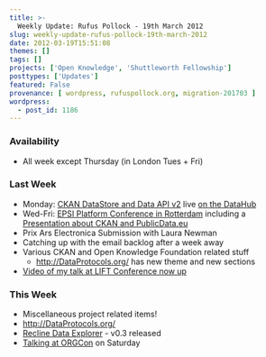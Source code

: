 ```yaml
---
title: >-
  Weekly Update: Rufus Pollock - 19th March 2012
slug: weekly-update-rufus-pollock-19th-march-2012
date: 2012-03-19T15:51:08
themes: []
tags: []
projects: ['Open Knowledge', 'Shuttleworth Fellowship']
posttypes: ['Updates']
featured: False
provenance: [ wordpress, rufuspollock.org, migration-201703 ]
wordpress:
  - post_id: 1186
---
```


### Availability

* All week except Thursday (in London Tues + Fri)

### Last Week

* Monday: [CKAN DataStore and Data API v2](http://docs.ckan.org/en/latest/datastore.html) live [on the DataHub](http://blog.thedatahub.org/2012/03/02/tutorial-the-datastore-and-data-api/)
* Wed-Fri: [EPSI Platform Conference in Rotterdam](http://epsiplatform.eu/content/join-us-epsiplatform-conference-2012) including a [Presentation about CKAN and PublicData.eu](http://ckan.org/2012/03/16/ckan-data-portal-platform-and-publicdata-eu-talk-at-the-epsi-platform-conference/)
* Prix Ars Electronica Submission with Laura Newman
* Catching up with the email backlog after a week away
* Various CKAN and Open Knowledge Foundation related stuff
  * http://DataProtocols.org/ has new theme and new sections
* [Video of my talk at LIFT Conference now up](http://liftconference.com/news/lift12-video-rufus-pollock-open-data-how-we-got-here-and-where-were-going)

### This Week

* Miscellaneous project related items!
* http://DataProtocols.org/ 
* [Recline Data Explorer][recline] - v0.3 released
* [Talking at ORGCon](http://www.openrightsgroup.org/orgcon-2012) on Saturday

[recline]: http://okfnlabs.org/recline


